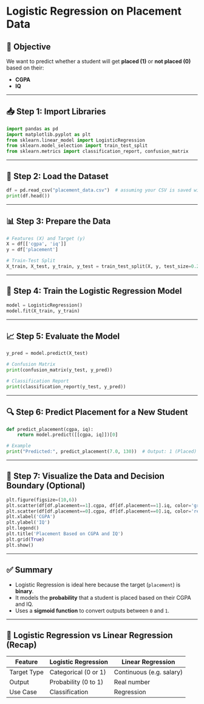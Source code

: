# Logistic Regression on Placement Data

## 📘 Objective
We want to predict whether a student will get **placed (1)** or **not placed (0)** based on their:
- **CGPA**
- **IQ**

---

## 📥 Step 1: Import Libraries

```python
import pandas as pd
import matplotlib.pyplot as plt
from sklearn.linear_model import LogisticRegression
from sklearn.model_selection import train_test_split
from sklearn.metrics import classification_report, confusion_matrix
```

---

## 📄 Step 2: Load the Dataset

```python
df = pd.read_csv("placement_data.csv")  # assuming your CSV is saved with this name
print(df.head())
```

---

## 📊 Step 3: Prepare the Data

```python
# Features (X) and Target (y)
X = df[['cgpa', 'iq']]
y = df['placement']

# Train-Test Split
X_train, X_test, y_train, y_test = train_test_split(X, y, test_size=0.2, random_state=42)
```

---

## 🧠 Step 4: Train the Logistic Regression Model

```python
model = LogisticRegression()
model.fit(X_train, y_train)
```

---

## 📈 Step 5: Evaluate the Model

```python
y_pred = model.predict(X_test)

# Confusion Matrix
print(confusion_matrix(y_test, y_pred))

# Classification Report
print(classification_report(y_test, y_pred))
```

---

## 🔍 Step 6: Predict Placement for a New Student

```python
def predict_placement(cgpa, iq):
    return model.predict([[cgpa, iq]])[0]

# Example
print("Predicted:", predict_placement(7.0, 130))  # Output: 1 (Placed)
```

---

## 🎨 Step 7: Visualize the Data and Decision Boundary (Optional)

```python
plt.figure(figsize=(10,6))
plt.scatter(df[df.placement==1].cgpa, df[df.placement==1].iq, color='green', label='Placed')
plt.scatter(df[df.placement==0].cgpa, df[df.placement==0].iq, color='red', label='Not Placed')
plt.xlabel('CGPA')
plt.ylabel('IQ')
plt.legend()
plt.title('Placement Based on CGPA and IQ')
plt.grid(True)
plt.show()
```

---

## ✅ Summary

- Logistic Regression is ideal here because the target (`placement`) is **binary**.
- It models the **probability** that a student is placed based on their CGPA and IQ.
- Uses a **sigmoid function** to convert outputs between `0` and `1`.

---

## 📌 Logistic Regression vs Linear Regression (Recap)

| Feature              | Logistic Regression        | Linear Regression          |
|---------------------|----------------------------|----------------------------|
| Target Type          | Categorical (0 or 1)       | Continuous (e.g. salary)   |
| Output               | Probability (0 to 1)       | Real number                |
| Use Case             | Classification             | Regression                 |
